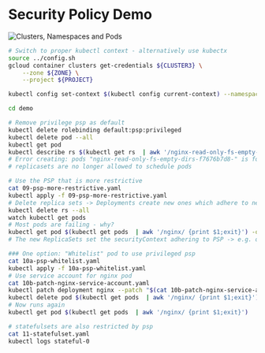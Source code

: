 # Security Policy Demo

![Clusters, Namespaces and Pods](http://www.plantuml.com/plantuml/svg/dP2nQWCn38PtFuMuGZE5qWP2nj12nXB8M3gebdgOEqk7hEDIIjwzlZH3iaQJ_Vdt_u6snT5yp7qeNP813JCaSRPlZ0o_0U0LOzUQZa9lsgl1myiALqJpYngnNUZpUhtPK3Y5go8qq-bSSllr9XGr3oeiVeSDOAVY5xOxprmUH8cXEN0SBVbFjOlpqU4HzeTzKpq1OAWYR6lg7JENUcDOJAcdvSJ55mtK5DJva3R9yVF__9LSCAUdQqOQExPb6KbdKksdi6MXkj8_)

```bash
# Switch to proper kubectl context - alternatively use kubectx
source ../config.sh
gcloud container clusters get-credentials ${CLUSTER3} \
    --zone ${ZONE} \
    --project ${PROJECT}

kubectl config set-context $(kubectl config current-context) --namespace=wild-west

cd demo

# Remove privilege psp as default
kubectl delete rolebinding default:psp:privileged
kubectl delete pod --all
kubectl get pod
kubectl describe rs $(kubectl get rs  | awk '/nginx-read-only-fs-empty-dirs/ {print $1;exit}') | grep Error
# Error creating: pods "nginx-read-only-fs-empty-dirs-f7676b7d8-" is forbidden: unable to validate against any pod security policy: []
# replicasets are no longer allowed to schedule pods

# Use the PSP that is more restrictive
cat 09-psp-more-restrictive.yaml
kubectl apply -f 09-psp-more-restrictive.yaml
# Delete replica sets -> Deployments create new ones which adhere to new PSP
kubectl delete rs --all
watch kubectl get pods
# Most pods are failing - why?
kubectl get pod $(kubectl get pods  | awk '/nginx/ {print $1;exit}') -o yaml --export | grep -A4 securityContext
# The new ReplicaSets set the securityContext adhering to PSP -> e.g. original nginx image cannot run as uid 1

### One option: "Whitelist" pod to use privileged psp
cat 10a-psp-whitelist.yaml
kubectl apply -f 10a-psp-whitelist.yaml
# Use service account for nginx pod 
cat 10b-patch-nginx-service-account.yaml
kubectl patch deployment nginx --patch "$(cat 10b-patch-nginx-service-account.yaml)"
kubectl delete pod $(kubectl get pods  | awk '/nginx/ {print $1;exit}')
# Now runs again
kubectl get pod $(kubectl get pods  | awk '/nginx/ {print $1;exit}') 

# statefulsets are also restricted by psp
cat 11-statefulset.yaml
kubectl logs stateful-0
```


